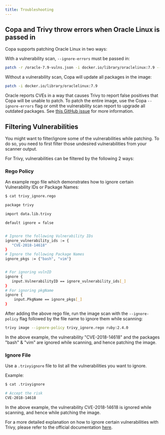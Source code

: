 ```yaml
---
title: Troubleshooting
---
```


## Copa and Trivy throw errors when Oracle Linux is passed in

Copa supports patching Oracle Linux in two ways:

With a vulnerability scan, `--ignore-errors` must be passed in:

```bash
patch -r /oracle-7.9-vulns.json -i docker.io/library/oraclelinux:7.9 --ignore-errors
```

Without a vulnerability scan, Copa will update all packages in the image:

```bash
patch -i docker.io/library/oraclelinux:7.9
```

Oracle reports CVEs in a way that causes Trivy to report false positives that Copa will be unable to patch. To patch the entire image, use the Copa `--ignore-errors` flag or omit the vulnerability scan report to upgrade all outdated packages. See [this GitHub issue](https://github.com/aquasecurity/trivy/issues/1967#issuecomment-1092987400) for more information.
## Filtering Vulnerabilities

You might want to filter/ignore some of the vulnerabilities while patching. To do so, you need to first filter those undesired vulnerabilities from your scanner output.

For Trivy, vulnerabilities can be filtered by the following 2 ways:

### Rego Policy

An example rego file which demonstrates how to ignore certain Vulnerability IDs or Package Names:

```bash
$ cat trivy_ignore.rego

package trivy

import data.lib.trivy

default ignore = false


# Ignore the following Vulnerability IDs
ignore_vulnerability_ids := {
   "CVE-2018-14618"
}
# Ignore the following Package Names
ignore_pkgs := {"bash", "vim"}


# For ignoring vulnID
ignore {
   input.VulnerabilityID == ignore_vulnerability_ids[_]
}
# For ignoring pkgName
ignore {
	input.PkgName == ignore_pkgs[_]
}

```

After adding the above rego file, run the image scan with the `--ignore-policy` flag followed by the file name to ignore them while scanning:

```bash
trivy image --ignore-policy trivy_ignore.rego ruby:2.4.0
```
In the above example, the vulnerability "CVE-2018-14618"  and the packages "bash" & "vim" are ignored while scanning, and hence patching the image.

### Ignore File

Use a `.trivyignore` file to list all the vulnerabilities you want to ignore.

Example:
```bash
$ cat .trivyignore

# Accept the risk
CVE-2018-14618
```
In the above example, the vulnerability CVE-2018-14618 is ignored while scanning, and hence while patching the image.

For a more detailed explanation on how to ignore certain vulnerabilities with Trivy, please refer to the official documentation [here](https://aquasecurity.github.io/trivy/v0.44/docs/configuration/filtering/).
